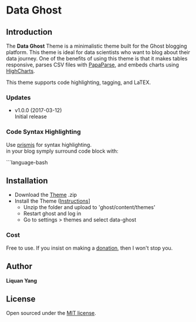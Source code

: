 # Data Ghost

## Introduction
The **Data Ghost** Theme is a minimalistic theme built for the Ghost blogging platform. This theme is ideal for data scientists who want to blog about their data journey. One of the benefits of using this theme is that it makes tables responsive, parses CSV files with [PapaParse](http://papaparse.com/), and embeds charts using [HighCharts](http://www.highcharts.com/).

This theme supports code highlighting, tagging, and LaTEX.

### Updates
- v1.0.0 (2017-03-12)   
  Initial release

### Code Syntax Highlighting
Use [prismjs](http://prismjs.com/download.html) for syntax highlighting.  
in your blog symply surround code block with:

\```language-bash


## Installation

- Download the [Theme](https://github.com/resurrexi/data-ghost/archive/master.zip) .zip
- Install the Theme ([Instructions](http://support.ghost.org/switch-themes/)]
    - Unzip the folder and upload to 'ghost/content/themes'
    - Restart ghost and log in
    - Go to settings > themes and select data-ghost

### Cost

Free to use. If you insist on making a [donation](https://www.paypal.me/resurrexi), then I won't stop you.

## Author

**Liquan Yang**

## License

Open sourced under the [MIT license](LICENSE.md).
